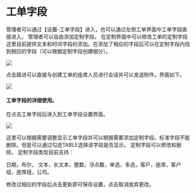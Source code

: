 # 工单字段

管理者可以通过【设置-工单字段】进入，也可以通过左侧工单界面中工单字段直接进入。
管理者可以自由添加定制字段。
在定制界面中可以修改工单的定制字段这里目前提供文本和时间字段的添加。在添加了相应的字段后可以在定制字段内找到相应的字段（可以根据定制字段创建细分）。

![](https://upload-images.jianshu.io/upload_images/12406336-698ce8cfa64f7655.png?imageMogr2/auto-orient/strip%7CimageView2/2/w/1240)

点击跟进可以直接与创建工单的座席人员进行会话并可以发送附件。界面如下。

![](https://upload-images.jianshu.io/upload_images/12406336-062ed6ffdff453bb.png?imageMogr2/auto-orient/strip%7CimageView2/2/w/1240)

#### 工单字段的详细使用。

在点击工单字段后进入到工单字段设置界面。

![](https://upload-images.jianshu.io/upload_images/12406336-cdd0f2d560ecf856.png?imageMogr2/auto-orient/strip%7CimageView2/2/w/1240)

这里可以根据需要调整显示工单字段并可以根据需要添加定制字段。标准字段不能删除。但是可以通过勾选TABLE选择该字段是否显示。
定制字段可以修改和删除。
定制字段类型目前支持：

日期，布尔， 文本，长文本，整数，浮点数，单选，多选，客户，座席，客户组，座席组，公司。

修改过相应的字段后点击更新即可保存设置，点击取消放弃更改。
